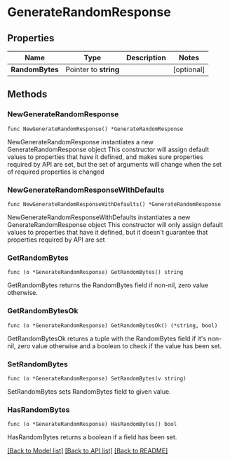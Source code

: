 # GenerateRandomResponse


## Properties

Name | Type | Description | Notes
------------ | ------------- | ------------- | -------------
**RandomBytes** | Pointer to **string** |  | [optional] 



## Methods


### NewGenerateRandomResponse

`func NewGenerateRandomResponse() *GenerateRandomResponse`

NewGenerateRandomResponse instantiates a new GenerateRandomResponse object
This constructor will assign default values to properties that have it defined,
and makes sure properties required by API are set, but the set of arguments
will change when the set of required properties is changed

### NewGenerateRandomResponseWithDefaults

`func NewGenerateRandomResponseWithDefaults() *GenerateRandomResponse`

NewGenerateRandomResponseWithDefaults instantiates a new GenerateRandomResponse object
This constructor will only assign default values to properties that have it defined,
but it doesn't guarantee that properties required by API are set


### GetRandomBytes

`func (o *GenerateRandomResponse) GetRandomBytes() string`

GetRandomBytes returns the RandomBytes field if non-nil, zero value otherwise.

### GetRandomBytesOk

`func (o *GenerateRandomResponse) GetRandomBytesOk() (*string, bool)`

GetRandomBytesOk returns a tuple with the RandomBytes field if it's non-nil, zero value otherwise
and a boolean to check if the value has been set.

### SetRandomBytes

`func (o *GenerateRandomResponse) SetRandomBytes(v string)`

SetRandomBytes sets RandomBytes field to given value.


### HasRandomBytes

`func (o *GenerateRandomResponse) HasRandomBytes() bool`

HasRandomBytes returns a boolean if a field has been set.









[[Back to Model list]](../README.md#documentation-for-models) [[Back to API list]](../README.md#documentation-for-api-endpoints) [[Back to README]](../README.md)


